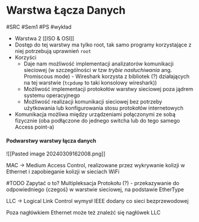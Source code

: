 # Warstwa Łącza Danych
#SRC #Sem1 #PS #wykład 

- Warstwa 2 [[ISO & OSI]]
- Dostęp do tej warstwy ma tylko root, tak samo programy korzystające z niej potrzebują uprawnień `root`
- Korzyści
	- Daje nam możliwość implementacji analizatorów komunikacji sieciowej (w szczególności w tzw _trybie nasłuchiwania_ ang. Promiscous mode) - Wireshark korzysta z bibliotek (?) działających na tej warstwie (`tcpdump` to taki konsolowy wireshark))
	- Możliwość implementacji protokołów warstwy sieciowej poza jądrem systemu operacyjnego
	- Możliwość realizacji komunikacji sieciowej bez potrzeby użytkowania lub konfigurowania stosu protokołów internetowych
- Komunikacja możliwa między urządzeniami połączonymi ze sobą fizycznie (oba podłączone do jednego switcha lub do tego samego Access point-a)
#### Podwarstwy warstwy łącza danych
![[Pasted image 20240309162008.png]]

MAC -> Medium Access Control, realizowane przez wykrywanie kolizji w Ethernet i zapobieganie kolizji w sieciach WiFi

#TODO Zapytać o to?
Multipleksacja Protokołu (?) - przekazywanie do odpowiedniego {czegoś} w warstwie sieciowej, na podstawie EtherType

LLC -> Logical Link Control wymysł IEEE dodany co sieci bezprzewodowej

Poza nagłówkiem Ethernet może też znależć się nagłówek LLC
